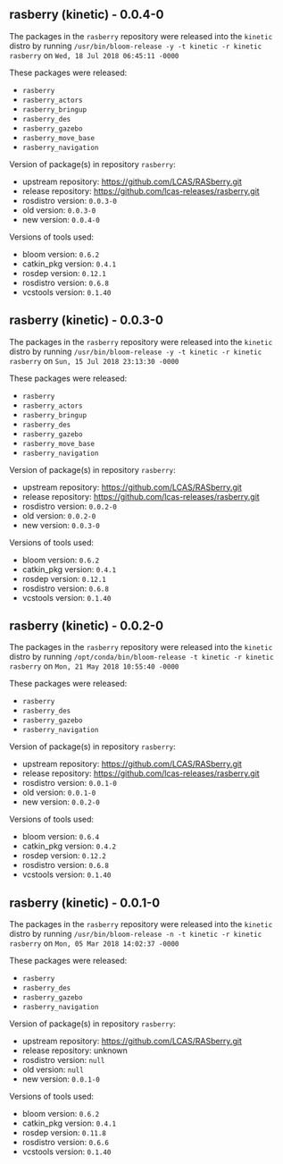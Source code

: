 ## rasberry (kinetic) - 0.0.4-0

The packages in the `rasberry` repository were released into the `kinetic` distro by running `/usr/bin/bloom-release -y -t kinetic -r kinetic rasberry` on `Wed, 18 Jul 2018 06:45:11 -0000`

These packages were released:
- `rasberry`
- `rasberry_actors`
- `rasberry_bringup`
- `rasberry_des`
- `rasberry_gazebo`
- `rasberry_move_base`
- `rasberry_navigation`

Version of package(s) in repository `rasberry`:

- upstream repository: https://github.com/LCAS/RASberry.git
- release repository: https://github.com/lcas-releases/rasberry.git
- rosdistro version: `0.0.3-0`
- old version: `0.0.3-0`
- new version: `0.0.4-0`

Versions of tools used:

- bloom version: `0.6.2`
- catkin_pkg version: `0.4.1`
- rosdep version: `0.12.1`
- rosdistro version: `0.6.8`
- vcstools version: `0.1.40`


## rasberry (kinetic) - 0.0.3-0

The packages in the `rasberry` repository were released into the `kinetic` distro by running `/usr/bin/bloom-release -y -t kinetic -r kinetic rasberry` on `Sun, 15 Jul 2018 23:13:30 -0000`

These packages were released:
- `rasberry`
- `rasberry_actors`
- `rasberry_bringup`
- `rasberry_des`
- `rasberry_gazebo`
- `rasberry_move_base`
- `rasberry_navigation`

Version of package(s) in repository `rasberry`:

- upstream repository: https://github.com/LCAS/RASberry.git
- release repository: https://github.com/lcas-releases/rasberry.git
- rosdistro version: `0.0.2-0`
- old version: `0.0.2-0`
- new version: `0.0.3-0`

Versions of tools used:

- bloom version: `0.6.2`
- catkin_pkg version: `0.4.1`
- rosdep version: `0.12.1`
- rosdistro version: `0.6.8`
- vcstools version: `0.1.40`


## rasberry (kinetic) - 0.0.2-0

The packages in the `rasberry` repository were released into the `kinetic` distro by running `/opt/conda/bin/bloom-release -t kinetic -r kinetic rasberry` on `Mon, 21 May 2018 10:55:40 -0000`

These packages were released:
- `rasberry`
- `rasberry_des`
- `rasberry_gazebo`
- `rasberry_navigation`

Version of package(s) in repository `rasberry`:

- upstream repository: https://github.com/LCAS/RASberry.git
- release repository: https://github.com/lcas-releases/rasberry.git
- rosdistro version: `0.0.1-0`
- old version: `0.0.1-0`
- new version: `0.0.2-0`

Versions of tools used:

- bloom version: `0.6.4`
- catkin_pkg version: `0.4.2`
- rosdep version: `0.12.2`
- rosdistro version: `0.6.8`
- vcstools version: `0.1.40`


## rasberry (kinetic) - 0.0.1-0

The packages in the `rasberry` repository were released into the `kinetic` distro by running `/usr/bin/bloom-release -n -t kinetic -r kinetic rasberry` on `Mon, 05 Mar 2018 14:02:37 -0000`

These packages were released:
- `rasberry`
- `rasberry_des`
- `rasberry_gazebo`
- `rasberry_navigation`

Version of package(s) in repository `rasberry`:

- upstream repository: https://github.com/LCAS/RASberry.git
- release repository: unknown
- rosdistro version: `null`
- old version: `null`
- new version: `0.0.1-0`

Versions of tools used:

- bloom version: `0.6.2`
- catkin_pkg version: `0.4.1`
- rosdep version: `0.11.8`
- rosdistro version: `0.6.6`
- vcstools version: `0.1.40`


